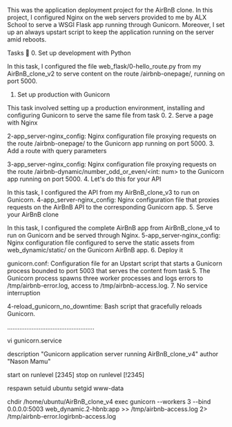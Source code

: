 This was the application deployment project for the AirBnB clone. In this project, I configured Nginx on the web servers provided to me by ALX School to serve a WSGI Flask app running through Gunicorn. Moreover, I set up an always upstart script to keep the application running on the server amid reboots.

Tasks 📃
0. Set up development with Python

In this task, I configured the file web_flask/0-hello_route.py from my AirBnB_clone_v2 to serve content on the route /airbnb-onepage/, running on port 5000.
1. Set up production with Gunicorn

This task involved setting up a production environment, installing and configuring Gunicorn to serve the same file from task 0.
2. Serve a page with Nginx

2-app_server-nginx_config: Nginx configuration file proxying requests on the route /airbnb-onepage/ to the Gunicorn app running on port 5000.
3. Add a route with query parameters

3-app_server-nginx_config: Nginx configuration file proxying requests on the route /airbnb-dynamic/number_odd_or_even/<int: num> to the Gunicorn app running on port 5000.
4. Let's do this for your API

In this task, I configured the API from my AirBnB_clone_v3 to run on Gunicorn.
4-app_server-nginx_config: Nginx configuration file that proxies requests on the AirBnB API to the corresponding Gunicorn app.
5. Serve your AirBnB clone

In this task, I configured the complete AirBnB app from AirBnB_clone_v4 to run on Gunicorn and be served through Nginx.
5-app_server-nginx_config: Nginx configuration file configured to serve the static assets from web_dynamic/static/ on the Gunicorn AirBnB app.
6. Deploy it

gunicorn.conf: Configuration file for an Upstart script that starts a Gunicorn process bounded to port 5003 that serves the content from task 5.
The Gunicorn process spawns three worker processes and logs errors to /tmp/airbnb-error.log, access to /tmp/airbnb-access.log.
7. No service interruption

4-reload_gunicorn_no_downtime: Bash script that gracefully reloads Gunicorn.

..................................................

vi gunicorn.service

description "Gunicorn application server running AirBnB_clone_v4"
author "Nason Mamu"

start on runlevel [2345]
stop on runlevel [!2345]

respawn
setuid ubuntu
setgid www-data

chdir /home/ubuntu/AirBnB_clone_v4
exec gunicorn --workers 3 --bind 0.0.0.0:5003 web_dynamic.2-hbnb:app >> /tmp/airbnb-access.log 2> /tmp/airbnb-error.logirbnb-access.log
